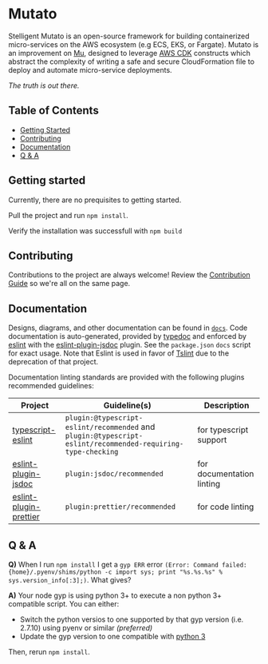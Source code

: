 # Mutato

Stelligent Mutato is an open-source framework for building containerized micro-services on the AWS ecosystem (e.g ECS, EKS, or Fargate). Mutato is an improvement on [Mu](https://github.com/stelligent/mu), designed to leverage [AWS CDK](https://docs.aws.amazon.com/cdk/latest/guide/home.html) constructs which abstract the complexity of writing a safe and secure CloudFormation file to deploy and automate micro-service deployments.

_The truth is out there._

## Table of Contents

- [Getting Started](#getting-started)
- [Contributing](#contributing)
- [Documentation](#documentation)
- [Q & A](#q--a)

## Getting started

Currently, there are no prequisites to getting started.

Pull the project and run `npm install`.

Verify the installation was successfull with `npm build`


## Contributing

Contributions to the project are always welcome! Review the [Contribution Guide](CONTRIBUTING.md) so we're all on the same page.


## Documentation

Designs, diagrams, and other documentation can be found in [`docs`](docs/). Code documentation is auto-generated, provided by [typedoc](https://typedoc.org/) and enforced by [eslint](https://github.com/typescript-eslint/typescript-eslint) with the [eslint-plugin-jsdoc](https://github.com/gajus/eslint-plugin-jsdoc) plugin. See the `package.json` `docs` script for exact usage. Note that Eslint is used in favor of [Tslint](https://github.com/palantir/tslint) due to the deprecation of that project.

Documentation linting standards are provided with the following plugins recommended guidelines:

| Project | Guideline(s) | Description |
| --- | --- | --- |
| [typescript-eslint](https://github.com/typescript-eslint/typescript-eslint) |  `plugin:@typescript-eslint/recommended` and `plugin:@typescript-eslint/recommended-requiring-type-checking` | for typescript support |
| [eslint-plugin-jsdoc](https://github.com/gajus/eslint-plugin-jsdoc#configuration) | `plugin:jsdoc/recommended` | for documentation linting |
| [eslint-plugin-prettier](https://github.com/prettier/eslint-plugin-prettier#recommended-configuration) | `plugin:prettier/recommended` | for code linting |


## Q & A

**Q)** When I run `npm install` I get a `gyp ERR` error `(Error: Command failed: {home}/.pyenv/shims/python -c import sys; print "%s.%s.%s" % sys.version_info[:3];)`. What gives?

**A)** Your node gyp is using python 3+ to execute a non python 3+ compatible script. You can either:
* Switch the python versios to one supported by that gyp version (i.e. 2.7.10) using pyenv or similar _(preferred)_
* Update the gyp version to one compatible with [python 3](https://github.com/nodejs/node-gyp/tree/v6.1.0)
	
Then, rerun `npm install`. 

